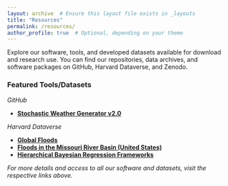 ```yaml
---
layout: archive  # Ensure this layout file exists in _layouts
title: "Resources"
permalink: /resources/
author_profile: true  # Optional, depending on your theme
---
```


Explore our software, tools, and developed datasets available for download and research use. You can find our repositories, data archives, and software packages on GitHub, Harvard Dataverse, and Zenodo.

### Featured Tools/Datasets

*GitHub*
- **[Stochastic Weather Generator v2.0](https://github.com/nassernajibi/WGEN-v2.0)**

*Harvard Dataverse*
- **[Global Floods](https://dataverse.harvard.edu/dataverse/dfo1985to2015)**
- **[Floods in the Missouri River Basin (United States)](https://dataverse.harvard.edu/dataverse/MRB)**
- **[Hierarchical Bayesian Regression Frameworks](https://dataverse.harvard.edu/dataverse/bayesian)**


*For more details and access to all our software and datasets, visit the respective links above.*
